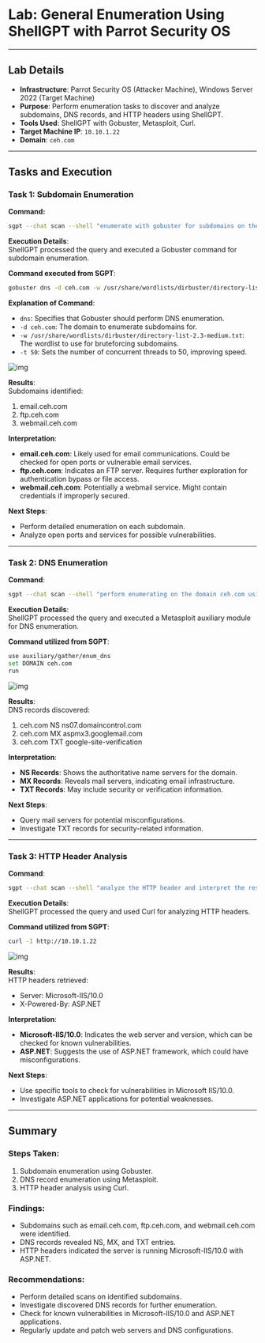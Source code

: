# Lab: General Enumeration Using ShellGPT with Parrot Security OS

---

## Lab Details
- **Infrastructure**: Parrot Security OS (Attacker Machine), Windows Server 2022 (Target Machine)
- **Purpose**: Perform enumeration tasks to discover and analyze subdomains, DNS records, and HTTP headers using ShellGPT.
- **Tools Used**: ShellGPT with Gobuster, Metasploit, Curl.
- **Target Machine IP**: `10.10.1.22`
- **Domain**: `ceh.com`

---

## Tasks and Execution

### Task 1: Subdomain Enumeration

**Command:**
```bash
sgpt --chat scan --shell "enumerate with gobuster for subdomains on the domain ceh.com"
```
**Execution Details**:  
ShellGPT processed the query and executed a Gobuster command for subdomain enumeration.

**Command executed from SGPT**:
```bash  
gobuster dns -d ceh.com -w /usr/share/wordlists/dirbuster/directory-list-2.3-medium.txt -t 50
```
**Explanation of Command**:  
- `dns`: Specifies that Gobuster should perform DNS enumeration.
- `-d ceh.com`: The domain to enumerate subdomains for.
- `-w /usr/share/wordlists/dirbuster/directory-list-2.3-medium.txt`: The wordlist to use for bruteforcing subdomains.
- `-t 50`: Sets the number of concurrent threads to 50, improving speed.

![img](https://i.imgur.com/lA2K1Zj.png)

**Results**:  
Subdomains identified:
1. email.ceh.com
2. ftp.ceh.com
3. webmail.ceh.com

**Interpretation**:  
- **email.ceh.com**: Likely used for email communications. Could be checked for open ports or vulnerable email services.
- **ftp.ceh.com**: Indicates an FTP server. Requires further exploration for authentication bypass or file access.
- **webmail.ceh.com**: Potentially a webmail service. Might contain credentials if improperly secured.

**Next Steps**:  
- Perform detailed enumeration on each subdomain.
- Analyze open ports and services for possible vulnerabilities.

---

### Task 2: DNS Enumeration

**Command**:
```bash
sgpt --chat scan --shell "perform enumerating on the domain ceh.com using metasploit"
```
**Execution Details**:  
ShellGPT processed the query and executed a Metasploit auxiliary module for DNS enumeration.

**Command utilized from SGPT**:  
```bash
use auxiliary/gather/enum_dns  
set DOMAIN ceh.com  
run
```

![img](https://i.imgur.com/sGn4t5a.png)

**Results**:  
DNS records discovered:
1. ceh.com NS ns07.domaincontrol.com
2. ceh.com MX aspmx3.googlemail.com
3. ceh.com TXT google-site-verification

**Interpretation**:  
- **NS Records**: Shows the authoritative name servers for the domain.
- **MX Records**: Reveals mail servers, indicating email infrastructure.
- **TXT Records**: May include security or verification information.

**Next Steps**:  
- Query mail servers for potential misconfigurations.
- Investigate TXT records for security-related information.

---

### Task 3: HTTP Header Analysis

**Command**:
```bash
sgpt --chat scan --shell "analyze the HTTP header and interpret the results for http://10.10.1.22"
```
**Execution Details**:  
ShellGPT processed the query and used Curl for analyzing HTTP headers.

**Command utilized from SGPT**:  
```bash
curl -I http://10.10.1.22
```

![img](https://i.imgur.com/0p82TpR.png)

**Results**:  
HTTP headers retrieved:
- Server: Microsoft-IIS/10.0
- X-Powered-By: ASP.NET

**Interpretation**:  
- **Microsoft-IIS/10.0**: Indicates the web server and version, which can be checked for known vulnerabilities.
- **ASP.NET**: Suggests the use of ASP.NET framework, which could have misconfigurations.

**Next Steps**:  
- Use specific tools to check for vulnerabilities in Microsoft IIS/10.0.
- Investigate ASP.NET applications for potential weaknesses.

---

## Summary

### Steps Taken:
1. Subdomain enumeration using Gobuster.
2. DNS record enumeration using Metasploit.
3. HTTP header analysis using Curl.

### Findings:
- Subdomains such as email.ceh.com, ftp.ceh.com, and webmail.ceh.com were identified.
- DNS records revealed NS, MX, and TXT entries.
- HTTP headers indicated the server is running Microsoft-IIS/10.0 with ASP.NET.

### Recommendations:
- Perform detailed scans on identified subdomains.
- Investigate discovered DNS records for further enumeration.
- Check for known vulnerabilities in Microsoft-IIS/10.0 and ASP.NET applications.
- Regularly update and patch web servers and DNS configurations.
